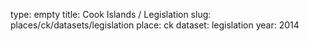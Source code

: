 type: empty
title: Cook Islands / Legislation
slug: places/ck/datasets/legislation
place: ck
dataset: legislation
year: 2014

